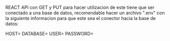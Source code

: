 REACT API con GET y PUT para hacer utilizacion de este tiene que ser conectado a una base de datos, recomendable hacer un archivo ".env" con la siguiente informacion para que este sea el conector hacia la base de datos:

HOST=
DATABASE=
USER=
PASSWORD=
